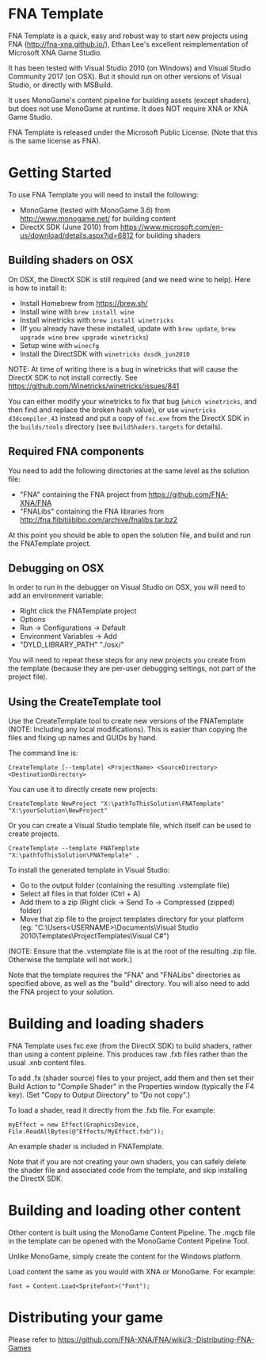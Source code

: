 FNA Template
============

FNA Template is a quick, easy and robust way to start new projects using FNA (http://fna-xna.github.io/), Ethan Lee's excellent reimplementation of Microsoft XNA Game Studio.

It has been tested with Visual Studio 2010 (on Windows) and Visual Studio Community 2017 (on OSX). But it should run on other versions of Visual Studio, or directly with MSBuild.

It uses MonoGame's content pipeline for building assets (except shaders), but does not use MonoGame at runtime. It does NOT require XNA or XNA Game Studio.

FNA Template is released under the Microsoft Public License. (Note that this is the same license as FNA).


Getting Started
===============

To use FNA Template you will need to install the following:

- MonoGame (tested with MonoGame 3.6) from http://www.monogame.net/ for building content
- DirectX SDK (June 2010) from https://www.microsoft.com/en-us/download/details.aspx?id=6812 for building shaders

Building shaders on OSX
-----------------------

On OSX, the DirectX SDK is still required (and we need wine to help). Here is how to install it:

- Install Homebrew from https://brew.sh/
- Install wine with `brew install wine`
- Install winetricks with `brew install winetricks`
- (If you already have these installed, update with `brew update`, `brew upgrade wine` `brew upgrade winetricks`)
- Setup wine with `winecfg`
- Install the DirectSDK with `winetricks dxsdk_jun2010`

NOTE: At time of writing there is a bug in winetricks that will cause the DirectX SDK to not install correctly. See https://github.com/Winetricks/winetricks/issues/841

You can either modify your winetricks to fix that bug (`which winetricks`, and then find and replace the broken hash value), or use `winetricks d3dcompiler_43` instead and put a copy of `fxc.exe` from the DirectX SDK in the `builds/tools` directory (see `BuildShaders.targets` for details).

Required FNA components
-----------------------

You need to add the following directories at the same level as the solution file:

- "FNA" containing the FNA project from https://github.com/FNA-XNA/FNA
- "FNALibs" containing the FNA libraries from http://fna.flibitijibibo.com/archive/fnalibs.tar.bz2

At this point you should be able to open the solution file, and build and run the FNATemplate project.

Debugging on OSX
----------------

In order to run in the debugger on Visual Studio on OSX, you will need to add an environment variable:

- Right click the FNATemplate project
- Options
- Run -> Configurations -> Default
- Environment Variables -> Add
- "DYLD_LIBRARY_PATH" "./osx/"

You will need to repeat these steps for any new projects you create from the template (because they are per-user debugging settings, not part of the project file).

Using the CreateTemplate tool
-----------------------------

Use the CreateTemplate tool to create new versions of the FNATemplate (NOTE: Including any local modifications). This is easier than copying the files and fixing up names and GUIDs by hand.

The command line is:

`CreateTemplate [--template] <ProjectName> <SourceDirectory> <DestinationDirectory>`

You can use it to directly create new projects:

`CreateTemplate NewProject "X:\pathToThisSolution\FNATemplate" "X:\yourSolution\NewProject"`

Or you can create a Visual Studio template file, which itself can be used to create projects.

`CreateTemplate --template FNATemplate "X:\pathToThisSolution\FNATemplate" .`

To install the generated template in Visual Studio:

- Go to the output folder (containing the resulting .vstemplate file)
- Select all files in that folder (Ctrl + A)
- Add them to a zip (Right click -> Send To -> Compressed (zipped) folder)
- Move that zip file to the project templates directory for your platform (eg: "C:\Users\<USERNAME>\Documents\Visual Studio 2010\Templates\ProjectTemplates\Visual C#")

(NOTE: Ensure that the .vstemplate file is at the root of the resulting .zip file. Otherwise the template will not work.)

Note that the template requires the "FNA" and "FNALibs" directories as specified above, as well as the "build" directory. You will also need to add the FNA project to your solution.


Building and loading shaders
============================

FNA Template uses fxc.exe (from the DirectX SDK) to build shaders, rather than using a content pipleine. This produces raw .fxb files rather than the usual .xnb content files.

To add .fx (shader source) files to your project, add them and then set their Build Action to "Compile Shader" in the Properties window (typically the F4 key). (Set "Copy to Output Directory" to "Do not copy".)

To load a shader, read it directly from the .fxb file. For example:

`myEffect = new Effect(GraphicsDevice, File.ReadAllBytes(@"Effects/MyEffect.fxb"));`

An example shader is included in FNATemplate.

Note that if you are not creating your own shaders, you can safely delete the shader file and associated code from the template, and skip installing the DirectX SDK.


Building and loading other content
==================================

Other content is built using the MonoGame Content Pipeline. The .mgcb file in the template can be opened with the MonoGame Content Pipeline Tool.

Unlike MonoGame, simply create the content for the Windows platform.

Load content the same as you would with XNA or MonoGame. For example:

`font = Content.Load<SpriteFont>("Font");`


Distributing your game
======================

Please refer to https://github.com/FNA-XNA/FNA/wiki/3:-Distributing-FNA-Games

